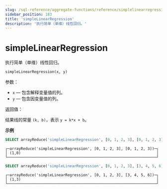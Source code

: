 ```yaml
---
slug: /sql-reference/aggregate-functions/reference/simplelinearregression
sidebar_position: 183
title: 'simpleLinearRegression'
description: '执行简单（单维）线性回归。'
---
```



# simpleLinearRegression

执行简单（单维）线性回归。

``` sql
simpleLinearRegression(x, y)
```

参数：

- `x` — 包含解释变量值的列。
- `y` — 包含因变量值的列。

返回值：

结果线的常量 `(k, b)`，表示 `y = k*x + b`。

**示例**

``` sql
SELECT arrayReduce('simpleLinearRegression', [0, 1, 2, 3], [0, 1, 2, 3])
```

``` text
┌─arrayReduce('simpleLinearRegression', [0, 1, 2, 3], [0, 1, 2, 3])─┐
│ (1,0)                                                             │
└───────────────────────────────────────────────────────────────────┘
```

``` sql
SELECT arrayReduce('simpleLinearRegression', [0, 1, 2, 3], [3, 4, 5, 6])
```

``` text
┌─arrayReduce('simpleLinearRegression', [0, 1, 2, 3], [3, 4, 5, 6])─┐
│ (1,3)                                                             │
└───────────────────────────────────────────────────────────────────┘
```
